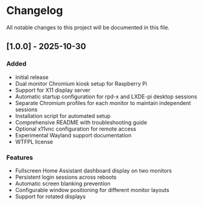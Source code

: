 # Changelog

All notable changes to this project will be documented in this file.

## [1.0.0] - 2025-10-30

### Added
- Initial release
- Dual monitor Chromium kiosk setup for Raspberry Pi
- Support for X11 display server
- Automatic startup configuration for rpd-x and LXDE-pi desktop sessions
- Separate Chromium profiles for each monitor to maintain independent sessions
- Installation script for automated setup
- Comprehensive README with troubleshooting guide
- Optional x11vnc configuration for remote access
- Experimental Wayland support documentation
- WTFPL license

### Features
- Fullscreen Home Assistant dashboard display on two monitors
- Persistent login sessions across reboots
- Automatic screen blanking prevention
- Configurable window positioning for different monitor layouts
- Support for rotated displays
